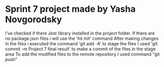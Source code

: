 # Sprint 7 project made by Yasha Novgorodsky
I've checked if there Jest library installed in the project folder. If there are no package.json files i will use the 'hit init' command
After making changes in the files i executed the command 'git add -A' to stage the files 
I used 'git commit -m Project 7 final result' to make a commit of the files in the stage area
To add the modified files to the remote repository I used command "git push"

